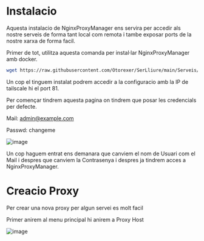 # Instalacio
Aquesta instalacio de NginxProxyManager ens servira per accedir als nostre serveis de forma tant local com remota i tambe exposar ports de la nostre xarxa de forma facil.

Primer de tot, utilitza aquesta comanda per instal·lar NginxProxyManager amb docker.

```bash
wget https://raw.githubusercontent.com/Otorexer/SerLliure/main/Serveis/NginxProxyManager/Install.sh && bash Install.sh && rm Install.sh
```
Un cop el tinguem instalat podrem accedir a la configuracio amb la IP de tailscale hi el port 81.

Per començar tindrem aquesta pagina on tindrem que posar les credencials per defecte.

Mail: admin@example.com

Passwd: changeme

![image](https://github.com/Otorexer/SerLliure/assets/118485801/5a8dea1e-6781-4baf-8865-1d7fd31c4bd1)

Un cop haguem entrat ens demanara que canviem el nom de Usuari com el Mail i despres que canviem la Contrasenya i despres ja tindrem acces a NginxProxyManager.
# Creacio Proxy
Per crear una nova proxy per algun servei es molt facil

Primer anirem al menu principal hi anirem a Proxy Host

![image](https://github.com/Otorexer/SerLliure/assets/118485801/353e4388-f83d-4dce-b906-f9c92741d3bb)
